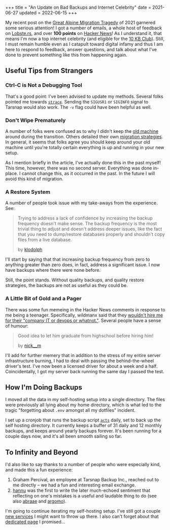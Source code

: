 +++
title = "An Update on Bad Backups and Internet Celebrity"
date = 2021-06-27
updated = 2022-06-15
+++

My recent post on the [Great Alpine Migration Tragedy] of 2021 garnered
some serious attention! I got a number of emails, a whole host of
feedback on [Lobste.rs], and over **100 points** on [Hacker News]! As I
understand it, that means I'm now a top internet celebrity (and eligible
for the [10 KB Club]). Still, I must remain humble even as I catapult
toward digital infamy and thus I am here to respond to feedback, answer
questions, and talk about what I've done to prevent something like this
from happening again.

<!-- more -->

## Useful Tips from Strangers

### Ctrl-C is Not a Debugging Tool

That's a good point: I've been advised to update my methods. Several
folks pointed me towards [`strace`]. Sending the `SIGUSR1` or `SIGINFO`
signal to Tarsnap would also work. The `-v` flag could have been
helpful as well.

### Don't Wipe Prematurely

A number of folks were confused as to why I didn't keep the [old
machine] around during the transition. Others detailed their own
[migration strategies][klodolph]. In general, it seems that folks agree
you should keep around your old machine until you're totally certain
everything is up and running in your new setup.

As I mention briefly in the article, I've actually done this in the past
myself! This time, however, there was no second server. Everything was
done in-place. I cannot change this, as it occurred in the past. In the
future I will avoid this kind of migration.

### A Restore System

A number of people took issue with my take-aways from the experience.
See:

> Trying to address a lack of confidence by increasing the backup
> frequency doesn't make sense. The backup frequency is the most trivial
> thing to adjust and doesn't address deeper issues, like the fact that
> you need to dump/restore databases properly and shouldn't copy files
> from a live database.
>
> by [klodolph]

I'll start by saying that that increasing backup frequency from zero to
anything greater than zero does, in fact, address a significant issue. I
now have backups where there were none before.

Still, the point stands. Without quality backups, and quality restore
strategies, the backups are not as useful as they could be.

### A Little Bit of Gold and a Pager

There was some fun memeing in the Hacker News comments in response to me
being a teenager. Specifically, wildmanx said that they [wouldn't hire
me for their "company IT or devops or whatnot."][hire]. Several people
have a sense of humour:

> Good idea to let him graduate from highschool before hiring him!
>
> by [nick__m]

I'll add for further memery that in addition to the stress of my entire
server infrastructure burning, I had to deal with passing the
behind-the-wheel driver's test. I've now been a licensed driver for
about a week and a half. Coincidentally, I got my server back running
the same day I passed the test.

## How I'm Doing Backups

I moved all the data in my self-hosting setup into a single directory.
The files were previously all lying about my home directory, which is
what led to the tragic "forgetting about `.env` amongst all my dotfiles"
incident.

I set up a cronjob that runs the backup script [`acts`] daily, set to
back up the self hosting directory. It currently keeps a buffer of 31
daily and 12 monthly backups, and keeps around yearly backups forever.
It's been running for a couple days now, and it's all been smooth
sailing so far.

## To Infinity and Beyond

I'd also like to say thanks to a number of people who were especially
kind, and made this a fun experience:
1. Graham Percival, an employee at Tarsnap Backup Inc., reached out to
   me directly – we had a fun and interesting email exchange.
2. [hannu] was the first to write the later much-echoed sentiment that
   reflecting on one's mistakes is a useful and laudable thing to do
   (see also [abraae] and [argomo]).

I'm going to continue iterating my self-hosting setup. I've still got a
couple [new services] I might want to throw up there. I also can't
forget about that [dedicated page] I promised...

[Great Alpine Migration Tragedy]: @/posts/wrong-way-to-switch-server-os.md
[Lobste.rs]: https://lobste.rs/s/ofcfbq/wrong_way_switch_operating_systems_on
[Hacker News]: https://news.ycombinator.com/item?id=27562613
[10 KB Club]: https://10kbclub.com
[`strace`]: https://jvns.ca/blog/2021/04/03/what-problems-do-people-solve-with-strace/
[old machine]: https://lobste.rs/s/ofcfbq/wrong_way_switch_operating_systems_on#c_sfwzdq
[klodolph]: https://news.ycombinator.com/item?id=27596126
[hire]: https://news.ycombinator.com/item?id=27597216
[nick__m]: https://news.ycombinator.com/item?id=27597698
[`acts`]: https://github.com/alexjurkiewicz/acts/
[hannu]: https://lobste.rs/s/ofcfbq/wrong_way_switch_operating_systems_on#c_b0zqnt
[abraae]: https://news.ycombinator.com/item?id=27597436
[argomo]: https://news.ycombinator.com/item?id=27598224
[new services]: https://www.firefly-iii.org
[dedicated page]: @/posts/wrong-way-to-switch-server-os.md#bye-bye
